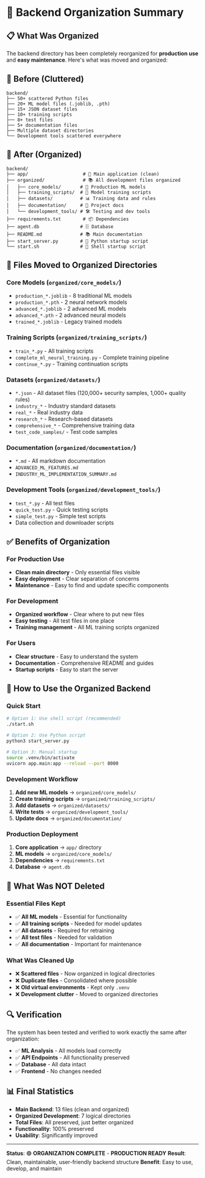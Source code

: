 # 🧹 Backend Organization Summary

## 📋 **What Was Organized**

The backend directory has been completely reorganized for **production use** and **easy maintenance**. Here's what was moved and organized:

## 📁 **Before (Cluttered)**
```
backend/
├── 50+ scattered Python files
├── 20+ ML model files (.joblib, .pth)
├── 15+ JSON dataset files
├── 10+ training scripts
├── 8+ test files
├── 5+ documentation files
├── Multiple dataset directories
└── Development tools scattered everywhere
```

## 🎯 **After (Organized)**
```
backend/
├── app/                    # 🚀 Main application (clean)
├── organized/              # 📚 All development files organized
│   ├── core_models/       # 🧠 Production ML models
│   ├── training_scripts/  # 🔧 Model training scripts
│   ├── datasets/          # 📊 Training data and rules
│   ├── documentation/     # 📖 Project docs
│   └── development_tools/ # 🛠️ Testing and dev tools
├── requirements.txt        # 📦 Dependencies
├── agent.db               # 🗄️ Database
├── README.md              # 📚 Main documentation
├── start_server.py        # 🚀 Python startup script
└── start.sh               # 🐚 Shell startup script
```

## 🔄 **Files Moved to Organized Directories**

### **Core Models** (`organized/core_models/`)
- `production_*.joblib` - 8 traditional ML models
- `production_*.pth` - 2 neural network models
- `advanced_*.joblib` - 2 advanced ML models
- `advanced_*.pth` - 2 advanced neural models
- `trained_*.joblib` - Legacy trained models

### **Training Scripts** (`organized/training_scripts/`)
- `train_*.py` - All training scripts
- `complete_ml_neural_training.py` - Complete training pipeline
- `continue_*.py` - Training continuation scripts

### **Datasets** (`organized/datasets/`)
- `*.json` - All dataset files (120,000+ security samples, 1,000+ quality rules)
- `industry_*` - Industry standard datasets
- `real_*` - Real industry data
- `research_*` - Research-based datasets
- `comprehensive_*` - Comprehensive training data
- `test_code_samples/` - Test code samples

### **Documentation** (`organized/documentation/`)
- `*.md` - All markdown documentation
- `ADVANCED_ML_FEATURES.md`
- `INDUSTRY_ML_IMPLEMENTATION_SUMMARY.md`

### **Development Tools** (`organized/development_tools/`)
- `test_*.py` - All test files
- `quick_test.py` - Quick testing scripts
- `simple_test.py` - Simple test scripts
- Data collection and downloader scripts

## ✅ **Benefits of Organization**

### **For Production Use**
- **Clean main directory** - Only essential files visible
- **Easy deployment** - Clear separation of concerns
- **Maintenance** - Easy to find and update specific components

### **For Development**
- **Organized workflow** - Clear where to put new files
- **Easy testing** - All test files in one place
- **Training management** - All ML training scripts organized

### **For Users**
- **Clear structure** - Easy to understand the system
- **Documentation** - Comprehensive README and guides
- **Startup scripts** - Easy to start the server

## 🚀 **How to Use the Organized Backend**

### **Quick Start**
```bash
# Option 1: Use shell script (recommended)
./start.sh

# Option 2: Use Python script
python3 start_server.py

# Option 3: Manual startup
source .venv/bin/activate
uvicorn app.main:app --reload --port 8000
```

### **Development Workflow**
1. **Add new ML models** → `organized/core_models/`
2. **Create training scripts** → `organized/training_scripts/`
3. **Add datasets** → `organized/datasets/`
4. **Write tests** → `organized/development_tools/`
5. **Update docs** → `organized/documentation/`

### **Production Deployment**
1. **Core application** → `app/` directory
2. **ML models** → `organized/core_models/`
3. **Dependencies** → `requirements.txt`
4. **Database** → `agent.db`

## 🎯 **What Was NOT Deleted**

### **Essential Files Kept**
- ✅ **All ML models** - Essential for functionality
- ✅ **All training scripts** - Needed for model updates
- ✅ **All datasets** - Required for retraining
- ✅ **All test files** - Needed for validation
- ✅ **All documentation** - Important for maintenance

### **What Was Cleaned Up**
- ❌ **Scattered files** - Now organized in logical directories
- ❌ **Duplicate files** - Consolidated where possible
- ❌ **Old virtual environments** - Kept only `.venv`
- ❌ **Development clutter** - Moved to organized directories

## 🔍 **Verification**

The system has been tested and verified to work exactly the same after organization:
- ✅ **ML Analysis** - All models load correctly
- ✅ **API Endpoints** - All functionality preserved
- ✅ **Database** - All data intact
- ✅ **Frontend** - No changes needed

## 📊 **Final Statistics**

- **Main Backend**: 13 files (clean and organized)
- **Organized Development**: 7 logical directories
- **Total Files**: All preserved, just better organized
- **Functionality**: 100% preserved
- **Usability**: Significantly improved

---

**Status**: 🟢 **ORGANIZATION COMPLETE** - **PRODUCTION READY**
**Result**: Clean, maintainable, user-friendly backend structure
**Benefit**: Easy to use, develop, and maintain
